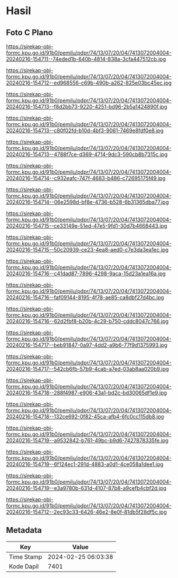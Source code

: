 # Hasil

## Foto C Plano

https://sirekap-obj-formc.kpu.go.id/91b0/pemilu/pdpr/74/13/07/20/04/7413072004004-20240216-154711--74eded1b-640b-4814-838a-3cfa447512cb.jpg

https://sirekap-obj-formc.kpu.go.id/91b0/pemilu/pdpr/74/13/07/20/04/7413072004004-20240216-154712--ed968556-c69b-490b-a262-825e03bc45ec.jpg

https://sirekap-obj-formc.kpu.go.id/91b0/pemilu/pdpr/74/13/07/20/04/7413072004004-20240216-154713--f8d2bb73-9220-4251-bd96-2b5a1424890f.jpg

https://sirekap-obj-formc.kpu.go.id/91b0/pemilu/pdpr/74/13/07/20/04/7413072004004-20240216-154713--c80f02fd-b10d-4bf3-9061-7469e8fdf0e8.jpg

https://sirekap-obj-formc.kpu.go.id/91b0/pemilu/pdpr/74/13/07/20/04/7413072004004-20240216-154713--4788f7ce-d369-4714-9dc3-590cb8b7315c.jpg

https://sirekap-obj-formc.kpu.go.id/91b0/pemilu/pdpr/74/13/07/20/04/7413072004004-20240216-154714--c932eafc-747f-4683-b486-c72695175f49.jpg

https://sirekap-obj-formc.kpu.go.id/91b0/pemilu/pdpr/74/13/07/20/04/7413072004004-20240216-154714--06e2598d-bf8e-4736-b528-6b31365dba77.jpg

https://sirekap-obj-formc.kpu.go.id/91b0/pemilu/pdpr/74/13/07/20/04/7413072004004-20240216-154715--ce33149e-51ed-47e5-9fd1-30d7b4668443.jpg

https://sirekap-obj-formc.kpu.go.id/91b0/pemilu/pdpr/74/13/07/20/04/7413072004004-20240216-154715--50c20939-ce23-4ea8-aed0-c7e3da3ea1ec.jpg

https://sirekap-obj-formc.kpu.go.id/91b0/pemilu/pdpr/74/13/07/20/04/7413072004004-20240216-154716--c41dad87-7896-4298-9aca-15d23a1ea16a.jpg

https://sirekap-obj-formc.kpu.go.id/91b0/pemilu/pdpr/74/13/07/20/04/7413072004004-20240216-154716--faf09144-8195-4f78-ae85-ca8dbf27d4bc.jpg

https://sirekap-obj-formc.kpu.go.id/91b0/pemilu/pdpr/74/13/07/20/04/7413072004004-20240216-154716--62d2fbf8-b20b-4c29-b750-cddc8047c766.jpg

https://sirekap-obj-formc.kpu.go.id/91b0/pemilu/pdpr/74/13/07/20/04/7413072004004-20240216-154717--beb91847-0a97-4dd2-a9b6-77f9d1375993.jpg

https://sirekap-obj-formc.kpu.go.id/91b0/pemilu/pdpr/74/13/07/20/04/7413072004004-20240216-154717--542cb6fb-57b9-4cab-a7ed-03ab8aa020b9.jpg

https://sirekap-obj-formc.kpu.go.id/91b0/pemilu/pdpr/74/13/07/20/04/7413072004004-20240216-154718--288f4987-e906-43a1-bd2c-bd30065df1e9.jpg

https://sirekap-obj-formc.kpu.go.id/91b0/pemilu/pdpr/74/13/07/20/04/7413072004004-20240216-154718--132ce692-0f82-45ca-afb4-6fc0cc115db8.jpg

https://sirekap-obj-formc.kpu.go.id/91b0/pemilu/pdpr/74/13/07/20/04/7413072004004-20240216-154719--a9532842-b761-49bc-b9d6-7427878335fe.jpg

https://sirekap-obj-formc.kpu.go.id/91b0/pemilu/pdpr/74/13/07/20/04/7413072004004-20240216-154719--6f124ec1-291d-4883-a0d1-4ce058a1dee1.jpg

https://sirekap-obj-formc.kpu.go.id/91b0/pemilu/pdpr/74/13/07/20/04/7413072004004-20240216-154719--e3a9780b-631d-4107-87b8-a9cefb4cbf2d.jpg

https://sirekap-obj-formc.kpu.go.id/91b0/pemilu/pdpr/74/13/07/20/04/7413072004004-20240216-154712--2ec93c33-6426-46e2-8e0f-81db5f28df5c.jpg


## Metadata

| Key        | Value               |
| ---------- | ------------------- |
| Time Stamp | 2024-02-25 06:03:38 |
| Kode Dapil | 7401                |



